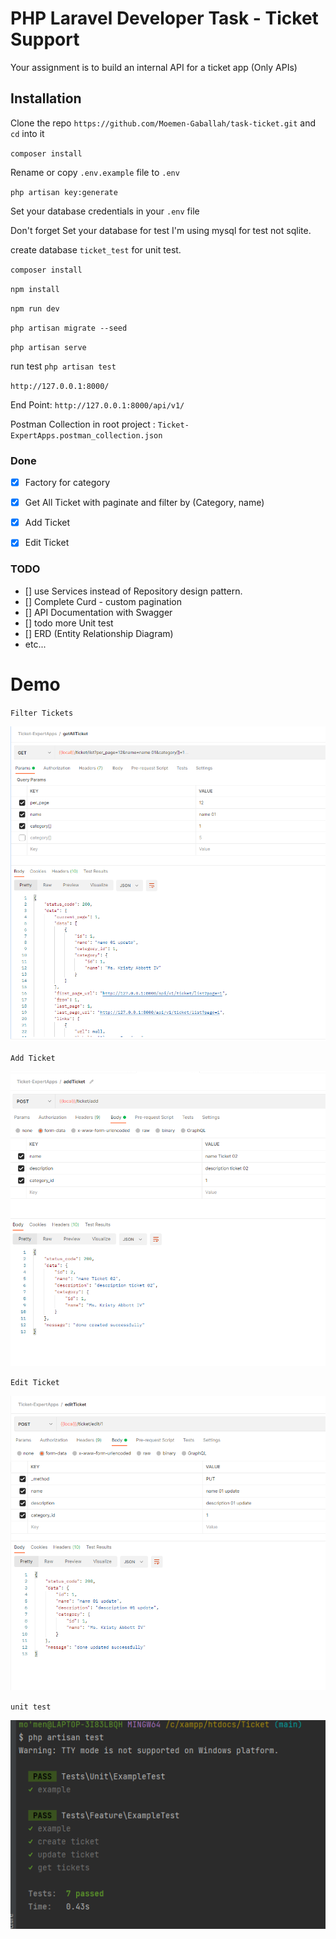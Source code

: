 # PHP Laravel Developer Task - Ticket Support

Your assignment is to build an internal API for a ticket app (Only APIs)


## Installation

Clone the repo `https://github.com/Moemen-Gaballah/task-ticket.git` and `cd` into it

`composer install`

Rename or copy `.env.example` file to `.env`

`php artisan key:generate`

Set your database credentials in your `.env` file

Don't forget Set your database for test I'm using mysql for test not sqlite.

create database `ticket_test` for unit test.

`composer install`

`npm install`

`npm run dev`

`php artisan migrate --seed`

`php artisan serve`

run test `php artisan test`

`http://127.0.0.1:8000/`

End Point: `http://127.0.0.1:8000/api/v1/`

[//]: # (Basic API Documentation : `http://127.0.0.1:8000/request-docs`)

Postman Collection in root project  : `Ticket-ExpertApps.postman_collection.json`

### Done

- [x] Factory for category
- [x] Get All Ticket with paginate and filter by (Category, name)
- [x] Add Ticket
- [x] Edit Ticket


### TODO
- [] use Services instead of Repository design pattern.
- [] Complete Curd - custom pagination
- [] API Documentation with Swagger
- [] todo more Unit test
- [] ERD (Entity Relationship Diagram)
- etc...


# Demo


`Filter Tickets`

![image](https://raw.githubusercontent.com/Moemen-Gaballah/task-ticket/main/public/demo/filterTickets.png)

`Add Ticket`

![image](https://raw.githubusercontent.com/Moemen-Gaballah/task-ticket/main/public/demo/addTicket.png)

`Edit Ticket`

![image](https://raw.githubusercontent.com/Moemen-Gaballah/task-ticket/main/public/demo/editTicket.png)

`unit test`

![image](https://raw.githubusercontent.com/Moemen-Gaballah/task-ticket/main/public/demo/unitTest.png)



